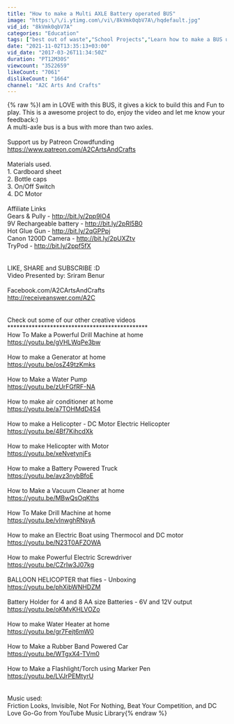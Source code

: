 ```yaml
---
title: "How to make a Multi AXLE Battery operated BUS"
image: "https:\/\/i.ytimg.com\/vi\/8kVmk0qbV7A\/hqdefault.jpg"
vid_id: "8kVmk0qbV7A"
categories: "Education"
tags: ["best out of waste","School Projects","Learn how to make a BUS using DC Motor"]
date: "2021-11-02T13:35:13+03:00"
vid_date: "2017-03-26T11:34:50Z"
duration: "PT12M30S"
viewcount: "3522659"
likeCount: "7061"
dislikeCount: "1664"
channel: "A2C Arts And Crafts"
---
```

{% raw %}I am in LOVE with this BUS, it gives a kick to build this and Fun to play. This is a awesome project to do, enjoy the video and let me know your feedback:)<br />A multi-axle bus is a bus with more than two axles.<br /><br />Support us by Patreon Crowdfunding<br /><a rel="nofollow" target="blank" href="https://www.patreon.com/A2CArtsAndCrafts">https://www.patreon.com/A2CArtsAndCrafts</a><br /><br />Materials used.<br />1. Cardboard sheet<br />2. Bottle caps<br />3. On/Off Switch<br />4. DC Motor<br /><br />Affiliate Links<br />Gears &amp; Pully - <a rel="nofollow" target="blank" href="http://bit.ly/2pp9IO4">http://bit.ly/2pp9IO4</a><br />9V Rechargeable battery - <a rel="nofollow" target="blank" href="http://bit.ly/2pRl5B0">http://bit.ly/2pRl5B0</a><br />Hot Glue Gun - <a rel="nofollow" target="blank" href="http://bit.ly/2qGPPpj">http://bit.ly/2qGPPpj</a><br />Canon 1200D Camera - <a rel="nofollow" target="blank" href="http://bit.ly/2pUXZtv">http://bit.ly/2pUXZtv</a><br />TryPod - <a rel="nofollow" target="blank" href="http://bit.ly/2ppf5fX">http://bit.ly/2ppf5fX</a><br /><br /><br />LIKE, SHARE and SUBSCRIBE :D<br />Video Presented by: Sriram Benur<br /><br />Facebook.com/A2CArtsAndCrafts<br /><a rel="nofollow" target="blank" href="http://receiveanswer.com/A2C">http://receiveanswer.com/A2C</a><br /><br /><br />Check out some of our other creative videos<br />**********************************************<br />How To Make a Powerful Drill Machine at home<br /><a rel="nofollow" target="blank" href="https://youtu.be/gVHLWqPe3bw">https://youtu.be/gVHLWqPe3bw</a><br /><br />How to make a Generator at home<br /><a rel="nofollow" target="blank" href="https://youtu.be/osZ49tzKmks">https://youtu.be/osZ49tzKmks</a><br /><br />How to Make a Water Pump<br /><a rel="nofollow" target="blank" href="https://youtu.be/zUrFGfRF-NA">https://youtu.be/zUrFGfRF-NA</a><br /><br />How to make air conditioner at home<br /><a rel="nofollow" target="blank" href="https://youtu.be/a7TOHMdD4S4">https://youtu.be/a7TOHMdD4S4</a><br /><br />How to make a Helicopter - DC Motor Electric Helicopter<br /><a rel="nofollow" target="blank" href="https://youtu.be/4Bf7KihcdXk">https://youtu.be/4Bf7KihcdXk</a><br /><br />How to make Helicopter with Motor<br /><a rel="nofollow" target="blank" href="https://youtu.be/xeNvetynjFs">https://youtu.be/xeNvetynjFs</a><br /><br />How to make a Battery Powered Truck<br /><a rel="nofollow" target="blank" href="https://youtu.be/avz3nybBfoE">https://youtu.be/avz3nybBfoE</a><br /><br />How to Make a Vacuum Cleaner at home<br /><a rel="nofollow" target="blank" href="https://youtu.be/MBwQsOqKths">https://youtu.be/MBwQsOqKths</a><br /><br />How To Make Drill Machine at home<br /><a rel="nofollow" target="blank" href="https://youtu.be/vInwghRNsyA">https://youtu.be/vInwghRNsyA</a><br /><br />How to make an Electric Boat using Thermocol and DC motor<br /><a rel="nofollow" target="blank" href="https://youtu.be/N23T0AFZOWA">https://youtu.be/N23T0AFZOWA</a><br /><br />How to make Powerful Electric Screwdriver<br /><a rel="nofollow" target="blank" href="https://youtu.be/CZrIw3J07kg">https://youtu.be/CZrIw3J07kg</a><br /><br />BALLOON HELICOPTER that flies - Unboxing<br /><a rel="nofollow" target="blank" href="https://youtu.be/phXibWNHDZM">https://youtu.be/phXibWNHDZM</a><br /><br />Battery Holder for 4 and 8 AA size Batteries - 6V and 12V output<br /><a rel="nofollow" target="blank" href="https://youtu.be/oKMvKHLVOZo">https://youtu.be/oKMvKHLVOZo</a><br /><br />How to make Water Heater at home<br /><a rel="nofollow" target="blank" href="https://youtu.be/gr7Fejt6mW0">https://youtu.be/gr7Fejt6mW0</a><br /><br />How to Make a Rubber Band Powered Car<br /><a rel="nofollow" target="blank" href="https://youtu.be/WTgxX4-TVm0">https://youtu.be/WTgxX4-TVm0</a><br /><br />How to Make a Flashlight/Torch using Marker Pen<br /><a rel="nofollow" target="blank" href="https://youtu.be/LVJrPEMtyrU">https://youtu.be/LVJrPEMtyrU</a><br /><br /><br />Music used:<br />Friction Looks, Invisible, Not For Nothing, Beat Your Competition, and DC Love Go-Go from YouTube Music Library{% endraw %}
